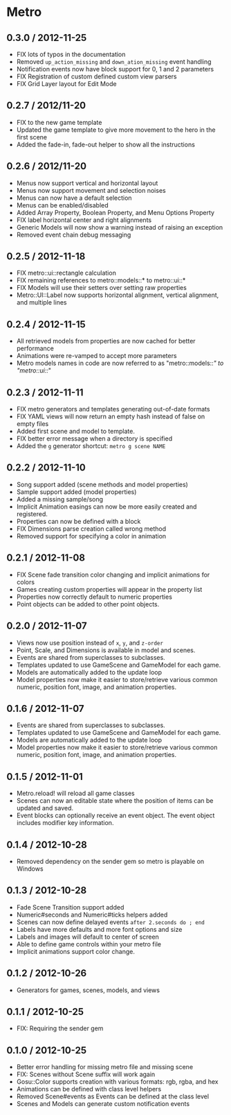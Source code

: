 # Metro

## 0.3.0 / 2012-11-25

* FIX lots of typos in the documentation
* Removed `up_action_missing` and `down_ation_missing` event handling
* Notification events now have block support for 0, 1 and 2 parameters
* FIX Registration of custom defined custom view parsers
* FIX Grid Layer layout for Edit Mode


## 0.2.7 / 2012/11-20

* FIX to the new game template
* Updated the game template to give more movement to the hero in the first scene
* Added the fade-in, fade-out helper to show all the instructions

## 0.2.6 / 2012/11-20

* Menus now support vertical and horizontal layout
* Menus now support movement and selection noises
* Menus can now have a default selection
* Menus can be enabled/disabled
* Added Array Property, Boolean Property, and Menu Options Property
* FIX label horizontal center and right alignments
* Generic Models will now show a warning instead of raising an exception
* Removed event chain debug messaging

## 0.2.5 / 2012-11-18

* FIX metro::ui::rectangle calculation
* FIX remaining references to metro::models::* to metro::ui::*
* FIX Models will use their setters over setting raw properties
* Metro::UI::Label now supports horizontal alignment, vertical alignment, and multiple lines

## 0.2.4 / 2012-11-15

* All retrieved models from properties are now cached for better performance
* Animations were re-vamped to accept more parameters
* Metro models names in code are now referred to as "metro::models::*" to "metro::ui::*"

## 0.2.3 / 2012-11-11

* FIX metro generators and templates generating out-of-date formats
* FIX YAML views will now return an empty hash instead of false on empty files
* Added first scene and model to template.
* FIX better error message when a directory is specified
* Added the `g` generator shortcut: `metro g scene NAME`

## 0.2.2 / 2012-11-10

* Song support added (scene methods and model properties)
* Sample support added (model properties)
* Added a missing sample/song
* Implicit Animation easings can now be more easily created and registered.
* Properties can now be defined with a block
* FIX Dimensions parse creation called wrong method
* Removed support for specifying a color in animation

## 0.2.1 / 2012-11-08

* FIX Scene fade transition color changing and implicit animations 
  for colors
* Games creating custom properties will appear in the property list
* Properties now correctly default to numeric properties
* Point objects can be added to other point objects. 

## 0.2.0 / 2012-11-07

* Views now use position instead of `x`, `y`, and `z-order`
* Point, Scale, and Dimensions is available in model and scenes.
* Events are shared from superclasses to subclasses.
* Templates updated to use GameScene and GameModel for each game.
* Models are automatically added to the update loop
* Model properties now make it easier to store/retrieve various
  common numeric, position font, image, and animation properties.


## 0.1.6 / 2012-11-07

* Events are shared from superclasses to subclasses.
* Templates updated to use GameScene and GameModel for each game.
* Models are automatically added to the update loop
* Model properties now make it easier to store/retrieve various
  common numeric, position font, image, and animation properties.

## 0.1.5 / 2012-11-01

* Metro.reload! will reload all game classes
* Scenes can now an editable state where the position of items can be
  updated and saved.
* Event blocks can optionally receive an event object. The event object
  includes modifier key information.


## 0.1.4 / 2012-10-28

* Removed dependency on the sender gem so metro is playable on Windows

## 0.1.3 / 2012-10-28

* Fade Scene Transition support added
* Numeric#seconds and Numeric#ticks helpers added
* Scenes can now define delayed events `after 2.seconds do ; end`
* Labels have more defaults and more font options and size
* Labels and images will default to center of screen
* Able to define game controls within your metro file
* Implicit animations support color change.

## 0.1.2 / 2012-10-26

* Generators for games, scenes, models, and views

## 0.1.1 / 2012-10-25

* FIX: Requiring the sender gem

## 0.1.0 / 2012-10-25

* Better error handling for missing metro file and missing scene
* FIX: Scenes without Scene suffix will work again
* Gosu::Color supports creation with various formats: rgb, rgba, and hex
* Animations can be defined with class level helpers
* Removed Scene#events as Events can be defined at the class level
* Scenes and Models can generate custom notification events